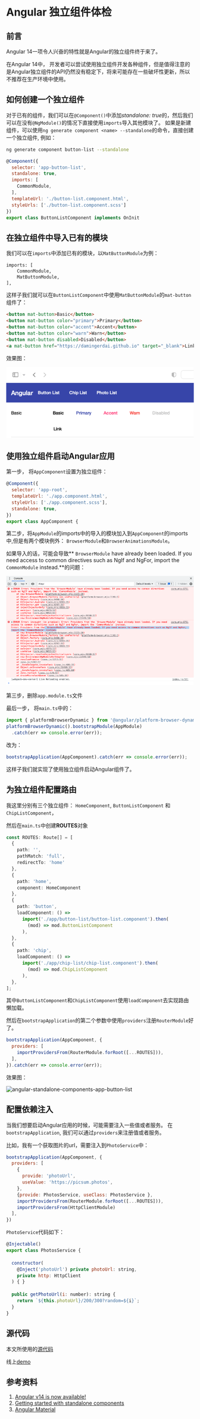 # Angular 独立组件体检

## 前言

Angular 14一项令人兴奋的特性就是Angular的独立组件终于来了。

在Angular 14中， 开发者可以尝试使用独立组件开发各种组件，但是值得注意的是Angular独立组件的API仍然没有稳定下，将来可能存在一些破坏性更新，所以不推荐在生产环境中使用。

## 如何创建一个独立组件

对于已有的组件，我们可以在`@Component()`中添加*standalone: true*的，然后我们可以在没有`@NgModule()`的情况下直接使用`imports`导入其他模块了。
如果是新建组件，可以使用`ng generate component <name> --standalone`的命令，直接创建一个独立组件, 例如：

```bash
ng generate component button-list --standalone
```

```javascript
@Component({
  selector: 'app-button-list',
  standalone: true,
  imports: [
    CommonModule,
  ],
  templateUrl: './button-list.component.html',
  styleUrls: ['./button-list.component.scss']
})
export class ButtonListComponent implements OnInit
```

## 在独立组件中导入已有的模块

我们可以在`imports`中添加已有的模块，以`MatButtonModule`为例：

```typesscript
imports: [
    CommonModule,
    MatButtonModule,
],
```

这样子我们就可以在`ButtonListComponent`中使用`MatButtonModule`的`mat-button`组件了：

```html
<button mat-button>Basic</button>
<button mat-button color="primary">Primary</button>
<button mat-button color="accent">Accent</button>
<button mat-button color="warn">Warn</button>
<button mat-button disabled>Disabled</button>
<a mat-button href="https://damingerdai.github.io" target="_blank">Link</a>
```

效果图：

![angular-standalone-components-app-button-list.](./angular-standalone-components-app/angular-standalone-components-app-button-list.png)

## 使用独立组件启动Angular应用

第一步， 将`AppComponent`设置为独立组件：

```javascript
@Component({
  selector: 'app-root',
  templateUrl: './app.component.html',
  styleUrls: ['./app.component.scss'],
  standalone: true,
})
export class AppComponent {

```

第二步，将`AppModule`的imports中的导入的模块加入到`AppComponent`的imports中,但是有两个模块例外： `BrowserModule`和`BrowserAnimationsModule`。

如果导入的话，可能会导致** `BrowserModule` have already been loaded. If you need access to common directives such as NgIf and NgFor, import the `CommonModule` instead.**的问题：

![angular-app-commonent-browser-module-error](./angular-standalone-components-app/angular-app-commonent-browser-module-error.png)

第三步，删除`app.module.ts`文件

最后一步， 将`main.ts`中的：

```javascript
import { platformBrowserDynamic } from '@angular/platform-browser-dynamic';
platformBrowserDynamic().bootstrapModule(AppModule)
  .catch(err => console.error(err));
```

改为：

```javascript
bootstrapApplication(AppComponent).catch(err => console.error(err));
```

这样子我们就实现了使用独立组件启动Angular组件了。


## 为独立组件配置路由

我这里分别有三个独立组件： `HomeComponent`, `ButtonListComponent` 和 `ChipListComponent`，

然后在`main.ts`中创建**ROUTES**对象

```typescript
const ROUTES: Route[] = [
  {
    path: '',
    pathMatch: 'full',
    redirectTo: 'home'
  },
  {
    path: 'home',
    component: HomeComponent
  },
  {
    path: 'button',
    loadComponent: () =>
      import('./app/button-list/button-list.component').then(
        (mod) => mod.ButtonListComponent
      ),
  },
  {
    path: 'chip',
    loadComponent: () =>
      import('./app/chip-list/chip-list.component').then(
        (mod) => mod.ChipListComponent
      ),
  },
];
```

其中`ButtonListComponent`和`ChipListComponent`使用`loadComponent`去实现路由懒加载。

然后在`bootstrapApplication`的第二个参数中使用`providers`注册`RouterModule`好了。

```javascript
bootstrapApplication(AppComponent, {
  providers: [
    importProvidersFrom(RouterModule.forRoot([...ROUTES])),
  ],
}).catch(err => console.error(err));
```

效果图：

![angular-standalone-components-app-button-list](./angular-standalone-components-app//angular-standalone-components-app-button-list.gif)

## 配置依赖注入

当我们想要启动Angular应用的时候，可能需要注入一些值或者服务。 在`bootstrapApplication`, 我们可以通过`providers`来注册值或者服务。

比如，我有一个获取图片的url，需要注入到`PhotoService`中：

```javascript
bootstrapApplication(AppComponent, {
  providers: [
    {
      provide: 'photoUrl',
      useValue: 'https://picsum.photos',
    },
    {provide: PhotosService, useClass: PhotosService },
    importProvidersFrom(RouterModule.forRoot([...ROUTES])),
    importProvidersFrom(HttpClientModule)
  ],
})
```

`PhotoService`代码如下：

```javascript
@Injectable()
export class PhotosService {

  constructor(
    @Inject('photoUrl') private photoUrl: string,
    private http: HttpClient
  ) { }

  public getPhotoUrl(i: number): string {
    return `${this.photoUrl}/200/300?random=${i}`;
  }
}

```

## 源代码

本文所使用的[源代码](https://github.com/damingerdai/angular-standalone-components-app)

线上[demo](https://damingerdai.github.io/angular-standalone-components-app/)

## 参考资料

1. [Angular v14 is now available!](https://blog.angular.io/angular-v14-is-now-available-391a6db736af)
2. [Getting started with standalone components](https://angular.io/guide/standalone-components)
3. [Angular Material](https://material.angular.io/)
